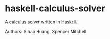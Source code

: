 # haskell-calculus-solver

A calculus solver written in Haskell.

Authors: Sihao Huang, Spencer Mitchell
